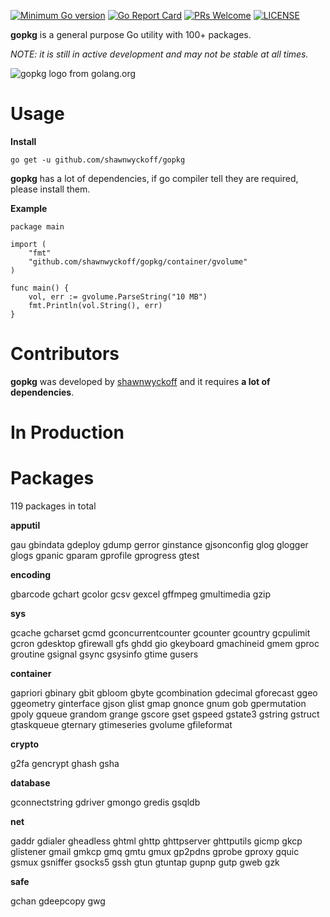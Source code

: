 [![Minimum Go version](https://img.shields.io/badge/go-1.14.0+-9cf.svg)](#go-version-requirements)
[![Go Report Card](https://goreportcard.com/badge/github.com/shawnwyckoff/gopkg)](https://goreportcard.com/report/github.com/shawnwyckoff/gopkg)
[![PRs Welcome](https://img.shields.io/badge/PRs-welcome-brightgreen.svg)](https://github.com/shawnwyckoff/gopkg/pulls)
[![LICENSE](https://img.shields.io/badge/license-MIT-blue.svg)](LICENSE)

**gopkg** is a general purpose Go utility with 100+ packages.

*NOTE: it is still in active development and may not be stable at all times.*

![gopkg logo from golang.org](https://github.com/shawnwyckoff/gopkg/raw/master/gophermart.png)

# Usage

**Install**

```
go get -u github.com/shawnwyckoff/gopkg
```

**gopkg** has a lot of dependencies, if go compiler tell they are required, please install them.

**Example**

```
package main

import (
	"fmt"
	"github.com/shawnwyckoff/gopkg/container/gvolume"
)

func main() {
	vol, err := gvolume.ParseString("10 MB")
	fmt.Println(vol.String(), err)
}
```

# Contributors

**gopkg** was developed by [shawnwyckoff](https://github.com/shawnwyckoff) and it requires **a lot of dependencies**.

# In Production

# Packages

119 packages in total

**apputil**

gau  gbindata  gdeploy  gdump  gerror  ginstance  gjsonconfig  glog  glogger  glogs  gpanic  gparam  gprofile  gprogress  gtest

**encoding**

gbarcode  gchart  gcolor  gcsv  gexcel  gffmpeg  gmultimedia  gzip

**sys**

gcache  gcharset  gcmd  gconcurrentcounter  gcounter  gcountry  gcpulimit  gcron  gdesktop  gfirewall  gfs  ghdd  gio  gkeyboard  gmachineid  gmem  gproc  groutine  gsignal  gsync  gsysinfo  gtime  gusers

**container**

gapriori  gbinary  gbit  gbloom  gbyte  gcombination  gdecimal  gforecast  ggeo  ggeometry  ginterface  gjson  glist  gmap  gnonce  gnum  gob  gpermutation  gpoly  gqueue  grandom  grange  gscore  gset  gspeed  gstate3  gstring  gstruct  gtaskqueue  gternary  gtimeseries  gvolume  gfileformat

**crypto**

g2fa  gencrypt  ghash  gsha

**database**

gconnectstring  gdriver  gmongo  gredis  gsqldb

**net**

gaddr  gdialer  gheadless  ghtml  ghttp  ghttpserver  ghttputils  gicmp  gkcp  glistener  gmail  gmkcp  gmq  gmtu  gmux  gp2pdns  gprobe  gproxy  gquic  gsmux  gsniffer  gsocks5  gssh  gtun  gtuntap  gupnp  gutp  gweb  gzk

**safe**

gchan  gdeepcopy  gwg